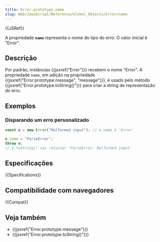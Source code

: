 ```yaml
---
title: Error.prototype.name
slug: Web/JavaScript/Reference/Global_Objects/Error/name
---
```


{{JSRef}}

A propriedade **`name`** representa o nome do tipo do erro. O valor inicial é "Error".

## Descrição

Por padrão, instâncias {{jsxref("Error")}} recebem o nome "Error". A propriedade `name`, em adição na propriedade {{jsxref("Error.prototype.message", "message")}}, é usado pelo método {{jsxref("Error.prototype.toString()")}} para criar a string de representação do erro.

## Exemplos

### Disparando um erro personalizado

```js
const e = new Error("Malformed input"); // e.name é 'Error'

e.name = "ParseError";
throw e;
// e.toString() vai retornar 'ParseError: Malformed input'
```

## Especificações

{{Specifications}}

## Compatibilidade com navegadores

{{Compat}}

## Veja também

- {{jsxref("Error.prototype.message")}}
- {{jsxref("Error.prototype.toString()")}}

